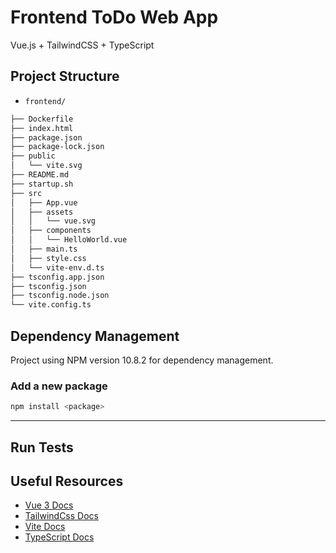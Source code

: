 # Frontend ToDo Web App

Vue.js + TailwindCSS + TypeScript

## Project Structure

- `frontend/`
```bash
├── Dockerfile
├── index.html
├── package.json
├── package-lock.json
├── public
│   └── vite.svg
├── README.md
├── startup.sh
├── src
│   ├── App.vue
│   ├── assets
│   │   └── vue.svg
│   ├── components
│   │   └── HelloWorld.vue
│   ├── main.ts
│   ├── style.css
│   └── vite-env.d.ts
├── tsconfig.app.json
├── tsconfig.json
├── tsconfig.node.json
└── vite.config.ts
```

## Dependency Management

Project using NPM version 10.8.2 for dependency management.

### Add a new package

```bash
npm install <package>
```

---

## Run Tests

## Useful Resources

- [Vue 3 Docs](https://vuejs.org/guide/introduction.html)
- [TailwindCss Docs](https://tailwindcss.com/docs/installation/using-vite)
- [Vite Docs](https://vite.dev/)
- [TypeScript Docs](https://www.typescriptlang.org/docs/)